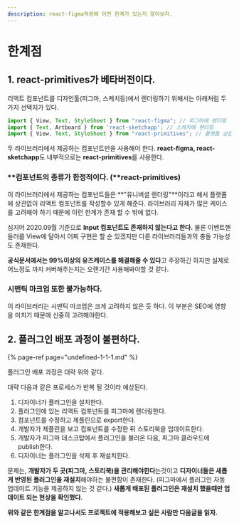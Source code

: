 ```yaml
---
description: react-figma적용에 어떤 한계가 있는지 알아보자.
---
```


# 한계점

##  1. react-primitives가 베타버전이다.

 리액트 컴포넌트를 디자인툴\(피그마, 스케치등\)에서 렌더링하기 위해서는 아래처럼 두가지 선택지가 있다.

```javascript
import { View, Text, StyleSheet } from "react-figma"; // 피그마에 렌더링
import { Text, Artboard } from 'react-sketchapp'; // 스케치에 렌더링
import { View, Text, StyleSheet } from "react-primitives"; // 플랫폼 상관없이 렌더
```

두 라이브러리에서 제공하는 컴포넌트만을 사용해야 한다. **react-figma, react-sketchapp**도 내부적으로는 **react-primitives**를 사용한다.

### **컴포넌트의 종류가 한정적이다. \(**react-primitives\)

이 라이브러리에서 제공하는 컴포넌트들은 **"유니버셜 렌더링"**이라고 해서 플랫폼에 상관없이 리액트 컴포넌트를 작성할수 있게 해준다.  라이브러리 자체가 많은 케이스를 고려해야 하기 때문에 이런 한계가 존재 할 수 밖에 없다.

심지어 2020.09월 기준으로 **Input 컴포넌트도 존재하지 않는다고 한다.** 물론 이벤트핸들러를 View에 달아서 어찌 구현은 할 순 있겠지만 다른 라이브러리들과의 충돌 가능성도 존재한다. 

**공식문서에서는 99%이상의 유즈케이스를 해결해줄 수 있다**고 주장하긴 하지만 실제로 어느정도 까지 커버해주는지는 오랜기간 사용해봐야할 것 같다.

### **시맨틱 마크업 또한 불가능하다.** 

이 라이브러리는 시맨틱 마크업은 크게 고려하지 않은 듯 하다. 이 부분은 SEO에 영향을 미치기 때문에 신중히 고려해야한다. 

## 2. 플러그인 배포 과정이 불편하다.

{% page-ref page="undefined-1-1-1.md" %}

플러그인 배포 과정은 대략 위와 같다.

대략 다음과 같은 프로세스가 반복 될 것이라 예상된다. 

1. 디자이너가 플러그인을 설치한다.
2. 플러그인에 있는 리액트 컴포넌트를 피그마에 렌더링한다.
3. 컴포넌트를 수정하고 제플린으로 export한다.
4. 개발자가 제플린을 보고 컴포넌트를 수정한 뒤 스토리북을 업데이트한다.
5. 개발자가 피그마 데스크탑에서 플러그인을  불러온 다음, 피그마 클라우드에 publish한다.
6. 디자이너는 플러그인을 삭제 후 재설치한다.

 문제는, **개발자가 두 곳\(피그마, 스토리북\)을 관리해야한다**는것이고 **디자이너들은 새롭게 반영된 플러그인을 재설치**해야하는 불편함이 존재한다. \(피그마에서 플러그인 자동 업데이트 기능을 제공하지 않는 것 같다.\) **새롭게 배포된 플러그인은 재설치 했을때만 업데이트 되는 현상을 확인했다.**



**위와 같은 한계점을 알고나서도 프로젝트에 적용해보고 싶은 사람만 다음글을 읽자.**





